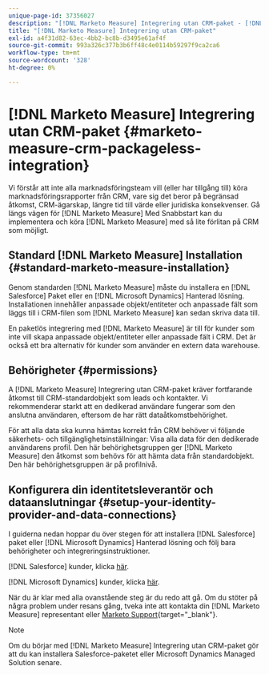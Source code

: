 ```yaml
---
unique-page-id: 37356027
description: "[!DNL Marketo Measure] Integrering utan CRM-paket - [!DNL Marketo Measure] - Produktdokumentation"
title: "[!DNL Marketo Measure] Integrering utan CRM-paket"
exl-id: a4f31d82-63ec-4bb2-bc8b-d3495e61af4f
source-git-commit: 993a326c377b3b6ff48c4e0114b59297f9ca2ca6
workflow-type: tm+mt
source-wordcount: '328'
ht-degree: 0%

---
```


# [!DNL Marketo Measure] Integrering utan CRM-paket {#marketo-measure-crm-packageless-integration}

Vi förstår att inte alla marknadsföringsteam vill (eller har tillgång till) köra marknadsföringsrapporter från CRM, vare sig det beror på begränsad åtkomst, CRM-ägarskap, längre tid till värde eller juridiska konsekvenser. Gå längs vägen för [!DNL Marketo Measure] Med Snabbstart kan du implementera och köra [!DNL Marketo Measure] med så lite förlitan på CRM som möjligt.

## Standard [!DNL Marketo Measure] Installation {#standard-marketo-measure-installation}

Genom standarden [!DNL Marketo Measure] måste du installera en [!DNL Salesforce] Paket eller en [!DNL Microsoft Dynamics] Hanterad lösning. Installationen innehåller anpassade objekt/entiteter och anpassade fält som läggs till i CRM-filen som [!DNL Marketo Measure] kan sedan skriva data till.

En paketlös integrering med [!DNL Marketo Measure] är till för kunder som inte vill skapa anpassade objekt/entiteter eller anpassade fält i CRM. Det är också ett bra alternativ för kunder som använder en extern data warehouse.

## Behörigheter {#permissions}

A [!DNL Marketo Measure] Integrering utan CRM-paket kräver fortfarande åtkomst till CRM-standardobjekt som leads och kontakter. Vi rekommenderar starkt att en dedikerad användare fungerar som den anslutna användaren, eftersom de har rätt dataåtkomstbehörighet.

För att alla data ska kunna hämtas korrekt från CRM behöver vi följande säkerhets- och tillgänglighetsinställningar: Visa alla data för den dedikerade användarens profil. Den här behörighetsgruppen ger [!DNL Marketo Measure] den åtkomst som behövs för att hämta data från standardobjekt. Den här behörighetsgruppen är på profilnivå.

## Konfigurera din identitetsleverantör och dataanslutningar {#setup-your-identity-provider-and-data-connections}

I guiderna nedan hoppar du över stegen för att installera [!DNL Salesforce] paket eller [!DNL Microsoft Dynamics] Hanterad lösning och följ bara behörigheter och integreringsinstruktioner.

[!DNL Salesforce] kunder, klicka [här](/help/configuration-and-setup/marketo-measure-and-salesforce/marketo-measure-salesforce-package-installation-and-set-up.md).

[!DNL Microsoft Dynamics] kunder, klicka [här](/help/marketo-measure-and-dynamics/getting-started-with-marketo-measure-and-dynamics/microsoft-dynamics-crm-installation-guide.md).

När du är klar med alla ovanstående steg är du redo att gå. Om du stöter på några problem under resans gång, tveka inte att kontakta din [!DNL Marketo Measure] representant eller [Marketo Support](https://nation.marketo.com/t5/support/ct-p/Support){target="_blank"}.

>[!NOTE]
>
>Om du börjar med [!DNL Marketo Measure] Integrering utan CRM-paket gör att du kan installera Salesforce-paketet eller Microsoft Dynamics Managed Solution senare.

